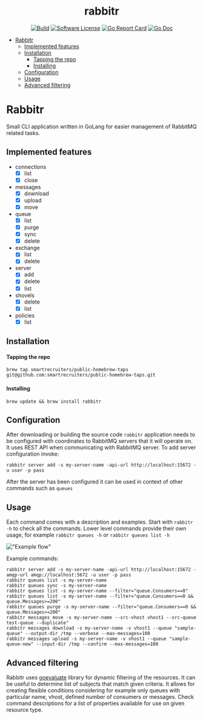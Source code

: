 <p align="center">
	<h1 align="center">rabbitr</h1>
	<p align="center">
		<a href="https://travis-ci.org/smartrecruiters/rabbitr"><img alt="Build" src="https://travis-ci.org/smartrecruiters/rabbitr.svg?branch=master"></a>	
		<a href="/LICENSE.md"><img alt="Software License" src="https://img.shields.io/badge/license-MIT-brightgreen.svg?style=flat-square"></a>	
		<a href="https://goreportcard.com/report/github.com/smartrecruiters/rabbitr"><img alt="Go Report Card" src="https://goreportcard.com/badge/github.com/smartrecruiters/rabbitr?style=flat-square"></a>
		<a href="http://godoc.org/github.com/smartrecruiters/rabbitr"><img alt="Go Doc" src="https://img.shields.io/badge/godoc-reference-brightgreen.svg?style=flat-square"></a>
	</p>
</p>
<!-- MarkdownTOC autolink="true" bracket="round" autoanchor="true" -->

- [Rabbitr](#rabbitr)
  - [Implemented features](#implemented-features)
  - [Installation](#installation)
    - [Tapping the repo](#tapping-the-repo)
    - [Installing](#installing)
  - [Configuration](#configuration)
  - [Usage](#usage)
  - [Advanced filtering](#advanced-filtering)

<!-- /MarkdownTOC -->

<a id="rabbitr"></a>
# Rabbitr

Small CLI application written in GoLang for easier management of RabbitMQ related tasks. 

<a id="implemented-features"></a>
## Implemented features

 - connections
     - [x] list
     - [x] close
 - messages
     - [x] download
     - [x] upload
     - [x] move
 - queue  
     - [x] list
     - [x] purge  
     - [x] sync 
     - [x] delete
 - exchange  
     - [x] list
     - [x] delete
 - server
     - [x] add
     - [x] delete
     - [x] list
 - shovels     
     - [x] delete
     - [x] list
 - policies     
     - [x] list
 
<a id="installation"></a>
## Installation

<a id="tapping-the-repo"></a>
#### Tapping the repo
`brew tap smartrecruiters/public-homebrew-taps git@github.com:smartrecruiters/public-homebrew-taps.git`

<a id="installing"></a>
#### Installing
`brew update && brew install rabbitr`
 
<a id="configuration"></a>
## Configuration
After downloading or building the source code `rabbitr` application needs to be configured with coordinates to 
RabbitMQ servers that it will operate on. It uses REST API when communicating with RabbitMQ server. 
To add server configuration invoke:

`rabbitr server add -s my-server-name -api-url http://localhost:15672 -u user -p pass`

After the server has been configured it can be used in context of other commands such as `queues`

<a id="usage"></a>
## Usage
Each command comes with a description and examples. Start with `rabbitr -h` to check all the commands. 
Lower level commands provide their own usage, for example `rabbitr queues -h` or `rabbitr queues list -h`

!["Example flow"](rabbitr-demo.gif)

Example commands:

```
rabbitr server add -s my-server-name -api-url http://localhost:15672 -amqp-url amqp://localhost:5672 -u user -p pass
rabbitr queues list -s my-server-name
rabbitr queues sync -s my-server-name
rabbitr queues list -s my-server-name --filter="queue.Consumers==0"
rabbitr queues list -s my-server-name --filter="queue.Consumers==0 && queue.Messages>=200"
rabbitr queues purge -s my-server-name --filter="queue.Consumers==0 && queue.Messages>=200"
rabbitr messages move -s my-server-name --src-vhost vhost1 --src-queue test-queue --duplicate"
rabbitr messages download -s my-server-name -v vhost1 --queue "sample-queue" --output-dir /tmp --verbose --max-messages=100
rabbitr messages upload -s my-server-name -v vhost1 --queue "sample-queue-new" --input-dir /tmp --confirm --max-messages=100
```

<a id="advanced-filtering"></a>
## Advanced filtering
Rabbitr uses [goevaluate](https://github.com/Knetic/govaluate#govaluate) library for dynamic filtering of the resources.
It can be useful to determine list of subjects that match given criteria.
It allows for creating flexible conditions considering for example only queues with particular name, vhost, defined number of consumers or messages.
Check command descriptions for a list of properties available for use on given resource type.     
